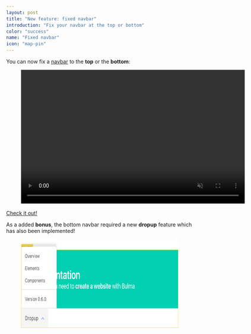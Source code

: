 ```yaml
---
layout: post
title: "New feature: fixed navbar"
introduction: "Fix your navbar at the top or bottom"
color: "success"
name: "Fixed navbar"
icon: "map-pin"
---
```


You can now fix a [navbar](/documentation/components/navbar/#fixed-navbar) to the **top** or the **bottom**:

<figure>
  <video width="602.5" height="360" autoplay muted loop>
    <source src="/images/blog/fixed-navbar.mp4" type="video/mp4">
  </video>
</figure>

[Check it out!](/documentation/components/navbar/#fixed-navbar)

As a added **bonus**, the bottom navbar required a new **dropup** feature which has also been implemented!

<figure>
  <a href="{{ site.url }}/documentation/components/navbar/#fixed-navbar">
    <img src="/images/blog/dropup.png" alt="Navbar dropup" width="660" height="239">
  </a>
</figure>
